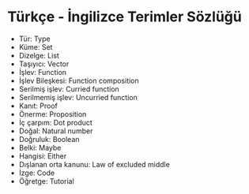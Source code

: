 # Türkçe - İngilizce Terimler Sözlüğü

* Tür: Type
* Küme: Set
* Dizelge: List
* Taşıyıcı: Vector
* İşlev: Function
* İşlev Bileşkesi: Function composition
* Serilmiş işlev: Curried function
* Serilmemiş işlev: Uncurried function
* Kanıt: Proof
* Önerme: Proposition
* İç çarpım: Dot product
* Doğal: Natural number
* Doğruluk: Boolean
* Belki: Maybe
* Hangisi: Either
* Dışlanan orta kanunu: Law of excluded middle
* İzge: Code
* Öğretge: Tutorial
